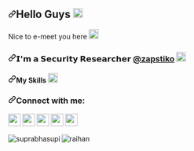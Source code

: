 <h2 dir="auto"><a id="user-content-hello-guys-" class="anchor" aria-hidden="true" href="#hello-guys-"><svg class="octicon octicon-link" viewBox="0 0 16 16" version="1.1" width="16" height="16" aria-hidden="true"><path fill-rule="evenodd" d="M7.775 3.275a.75.75 0 001.06 1.06l1.25-1.25a2 2 0 112.83 2.83l-2.5 2.5a2 2 0 01-2.83 0 .75.75 0 00-1.06 1.06 3.5 3.5 0 004.95 0l2.5-2.5a3.5 3.5 0 00-4.95-4.95l-1.25 1.25zm-4.69 9.64a2 2 0 010-2.83l2.5-2.5a2 2 0 012.83 0 .75.75 0 001.06-1.06 3.5 3.5 0 00-4.95 0l-2.5 2.5a3.5 3.5 0 004.95 4.95l1.25-1.25a.75.75 0 00-1.06-1.06l-1.25 1.25a2 2 0 01-2.83 0z"></path></svg></a>Hello Guys <g-emoji class="g-emoji" alias="wave" fallback-src="https://github.githubassets.com/images/icons/emoji/unicode/1f44b.png"><img class="emoji" alt="wave" height="20" width="20" src="https://github.githubassets.com/images/icons/emoji/unicode/1f44b.png"></g-emoji></h2>

<p dir="auto">Nice to e-meet you here <g-emoji class="g-emoji" alias="wink" fallback-src="https://github.githubassets.com/images/icons/emoji/unicode/1f609.png"><img class="emoji" alt="wink" height="20" width="20" src="https://github.githubassets.com/images/icons/emoji/unicode/1f609.png"></g-emoji></p>

<h3 dir="auto"><a id="user-content-im-a-senior-frontend-engineer-gojek-" class="anchor" aria-hidden="true" href="#im-a-senior-frontend-engineer-gojek-"><svg class="octicon octicon-link" viewBox="0 0 16 16" version="1.1" width="16" height="16" aria-hidden="true"><path fill-rule="evenodd" d="M7.775 3.275a.75.75 0 001.06 1.06l1.25-1.25a2 2 0 112.83 2.83l-2.5 2.5a2 2 0 01-2.83 0 .75.75 0 00-1.06 1.06 3.5 3.5 0 004.95 0l2.5-2.5a3.5 3.5 0 00-4.95-4.95l-1.25 1.25zm-4.69 9.64a2 2 0 010-2.83l2.5-2.5a2 2 0 012.83 0 .75.75 0 001.06-1.06 3.5 3.5 0 00-4.95 0l-2.5 2.5a3.5 3.5 0 004.95 4.95l1.25-1.25a.75.75 0 00-1.06-1.06l-1.25 1.25a2 2 0 01-2.83 0z"></path></svg></a>𝗜'𝗺 𝗮 <b>𝗦𝗲𝗰𝘂𝗿𝗶𝘁𝘆 𝗥𝗲𝘀𝗲𝗮𝗿𝗰𝗵𝗲𝗿</b> <a href="https://github.com/zapstiko">@zapstiko</a> <g-emoji class="g-emoji" alias="rocket" fallback-src="https://github.githubassets.com/images/icons/emoji/unicode/1f680.png"><img class="emoji" alt="rocket" height="20" width="20" src="https://github.githubassets.com/images/icons/emoji/unicode/1f680.png"></g-emoji></h3>

<!-- my skill -->

<h4 dir="auto"><a id="user-content-my-skills-️" class="anchor" aria-hidden="true" href="#my-skills-️"><svg class="octicon octicon-link" viewBox="0 0 16 16" version="1.1" width="16" height="16" aria-hidden="true"><path fill-rule="evenodd" d="M7.775 3.275a.75.75 0 001.06 1.06l1.25-1.25a2 2 0 112.83 2.83l-2.5 2.5a2 2 0 01-2.83 0 .75.75 0 00-1.06 1.06 3.5 3.5 0 004.95 0l2.5-2.5a3.5 3.5 0 00-4.95-4.95l-1.25 1.25zm-4.69 9.64a2 2 0 010-2.83l2.5-2.5a2 2 0 012.83 0 .75.75 0 001.06-1.06 3.5 3.5 0 00-4.95 0l-2.5 2.5a3.5 3.5 0 004.95 4.95l1.25-1.25a.75.75 0 00-1.06-1.06l-1.25 1.25a2 2 0 01-2.83 0z"></path></svg></a>My Skills <g-emoji class="g-emoji" alias="writing_hand" fallback-src="https://github.githubassets.com/images/icons/emoji/unicode/270d.png"><img class="emoji" alt="writing_hand" height="20" width="20" src="https://github.githubassets.com/images/icons/emoji/unicode/270d.png"></g-emoji></h4>

<h3 align="left" dir="auto"><a id="user-content-
  -with-me" class="anchor" aria-hidden="true" href="#connect-with-me"><svg class="octicon octicon-link" viewBox="0 0 16 16" version="1.1" width="16" height="16" aria-hidden="true"><path fill-rule="evenodd" d="M7.775 3.275a.75.75 0 001.06 1.06l1.25-1.25a2 2 0 112.83 2.83l-2.5 2.5a2 2 0 01-2.83 0 .75.75 0 00-1.06 1.06 3.5 3.5 0 004.95 0l2.5-2.5a3.5 3.5 0 00-4.95-4.95l-1.25 1.25zm-4.69 9.64a2 2 0 010-2.83l2.5-2.5a2 2 0 012.83 0 .75.75 0 001.06-1.06 3.5 3.5 0 00-4.95 0l-2.5 2.5a3.5 3.5 0 004.95 4.95l1.25-1.25a.75.75 0 00-1.06-1.06l-1.25 1.25a2 2 0 01-2.83 0z"></path></svg></a>Connect with me:</h3>
  
  <!-- Social Median --> 

<a href="https://twitter.com/zapstiko" rel="nofollow"><img src="https://camo.githubusercontent.com/dfc73dda18a2a844b283a8b227adaeae788ac4900d62c300d5ec1eea6459861e/68747470733a2f2f692e696d6775722e636f6d2f4357334d7561462e706e67" width="25" data-canonical-src="https://i.imgur.com/CW3MuaF.png" style="max-width: 100%;"></a> <a href="https://www.instagram.com/zapstiko/" rel="nofollow"><img src="https://camo.githubusercontent.com/b0c862fb357c967dc8e172a746b7f536281b2f830f9560763ec72303b0dcdbd2/68747470733a2f2f692e696d6775722e636f6d2f317a36696a72422e706e67" width="25" data-canonical-src="https://i.imgur.com/1z6ijrB.png" style="max-width: 100%;"></a> <a href="https://zapstiko.medium.com/" rel="nofollow"><img src="https://camo.githubusercontent.com/03d967e01338e7cbf5a5f2e621b498f542a5865e7767754d4f734554f95b2c86/68747470733a2f2f692e696d6775722e636f6d2f4d6569623867422e706e67" width="25" data-canonical-src="https://i.imgur.com/Meib8gB.png" style="max-width: 100%;"></a> <a href="https://www.linkedin.com/in/zapstiko/" rel="nofollow"><img src="https://camo.githubusercontent.com/a8e76e4ebeb66434d0fa4dd877c093a6c0e79fe457850bed7476b77144b82cf9/68747470733a2f2f692e696d6775722e636f6d2f597759777855502e706e67" width="25" data-canonical-src="https://i.imgur.com/YwYwxUP.png" style="max-width: 100%;"></a> <a href="https://www.zapstiko.com/" rel="nofollow"><img src="https://camo.githubusercontent.com/8177cc65380a07e113f5f932821c853e8d4b71071396816b1afeb69850b44001/68747470733a2f2f692e696d6775722e636f6d2f73514f386b67442e706e67" width="25" data-canonical-src="https://i.imgur.com/YwYwxUP.png" style="max-width: 100%;"></a> 


<!-- Langues used -->


<img align="left" src="https://github-readme-stats.vercel.app/api/top-langs?username=zapstiko" alt="suprabhasupi" data-canonical-src="https://github-readme-stats.vercel.app/api/top-langs?username=suprabhasupi&amp;show_icons=true&amp;locale=en&amp;layout=compact" style="max-width: 100%;">

<!-- github -->

<img align="center" src="https://github-readme-stats.vercel.app/api?username=zapstiko" alt="raihan" data-canonical-src="https://github-readme-stats.vercel.app/api?username=zapstiko&amp;show_icons=true&amp;locale=en" style="max-width: 100%;">
